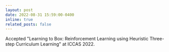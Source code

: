 ```yaml
---
layout: post
date: 2022-08-31 15:59:00-0400
inline: true
related_posts: false
---
```


Accepted "Learning to Box: Reinforcement Learning using Heuristic Three-step Curriculum Learning" at ICCAS 2022.
